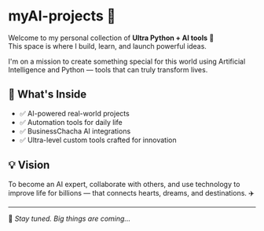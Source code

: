 # myAI-projects 🤖

Welcome to my personal collection of **Ultra Python + AI tools** 🚀  
This space is where I build, learn, and launch powerful ideas.

I'm on a mission to create something special for this world using Artificial Intelligence and Python — tools that can truly transform lives.

## 🧠 What's Inside
- ✅ AI-powered real-world projects  
- ✅ Automation tools for daily life  
- ✅ BusinessChacha AI integrations  
- ✅ Ultra-level custom tools crafted for innovation

## 💡 Vision
To become an AI expert, collaborate with others, and use technology to improve life for billions —  that connects hearts, dreams, and destinations. ✈️

---

📌 *Stay tuned. Big things are coming...*

